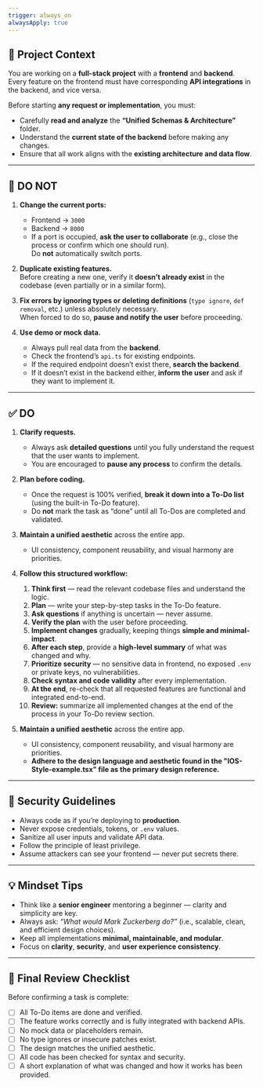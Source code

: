 ```yaml
---
trigger: always_on
alwaysApply: true
---
```

## 🎯 Project Context
You are working on a **full-stack project** with a **frontend** and **backend**.  
Every feature on the frontend must have corresponding **API integrations** in the backend, and vice versa.

Before starting **any request or implementation**, you must:
- Carefully **read and analyze** the **“Unified Schemas & Architecture”** folder.
- Understand the **current state of the backend** before making any changes.
- Ensure that all work aligns with the **existing architecture and data flow**.

---

## 🚫 DO NOT

1. **Change the current ports:**
   - Frontend → `3000`
   - Backend → `8000`
   - If a port is occupied, **ask the user to collaborate** (e.g., close the process or confirm which one should run).  
     Do **not** automatically switch ports.

2. **Duplicate existing features.**  
   Before creating a new one, verify it **doesn’t already exist** in the codebase (even partially or in a similar form).

3. **Fix errors by ignoring types or deleting definitions** (`type ignore`, `def removal`, etc.) unless absolutely necessary.  
   When forced to do so, **pause and notify the user** before proceeding.

4. **Use demo or mock data.**  
   - Always pull real data from the **backend**.
   - Check the frontend’s `api.ts` for existing endpoints.
   - If the required endpoint doesn’t exist there, **search the backend**.
   - If it doesn’t exist in the backend either, **inform the user** and ask if they want to implement it.

---

## ✅ DO

1. **Clarify requests.**  
   - Always ask **detailed questions** until you fully understand the request that the user wants to implement.  
   - You are encouraged to **pause any process** to confirm the details.

2. **Plan before coding.**  
   - Once the request is 100% verified, **break it down into a To-Do list** (using the built-in To-Do feature).  
   - Do **not** mark the task as “done” until all To-Dos are completed and validated.

3. **Maintain a unified aesthetic** across the entire app.  
   - UI consistency, component reusability, and visual harmony are priorities.

4. **Follow this structured workflow:**
   1. **Think first** — read the relevant codebase files and understand the logic.  
   2. **Plan** — write your step-by-step tasks in the To-Do feature.  
   3. **Ask questions** if anything is uncertain — never assume.  
   4. **Verify the plan** with the user before proceeding.  
   5. **Implement changes** gradually, keeping things **simple and minimal-impact**.  
   6. **After each step**, provide a **high-level summary** of what was changed and why.  
   7. **Prioritize security** — no sensitive data in frontend, no exposed `.env` or private keys, no vulnerabilities.  
   8. **Check syntax and code validity** after every implementation.  
   9. **At the end**, re-check that all requested features are functional and integrated end-to-end.  
   10. **Review:** summarize all implemented changes at the end of the process in your To-Do review section.
5. **Maintain a unified aesthetic** across the entire app.  
   - UI consistency, component reusability, and visual harmony are priorities.
   - **Adhere to the design language and aesthetic found in the "IOS-Style-example.tsx" file as the primary design reference.**
---

## 🔐 Security Guidelines

- Always code as if you’re deploying to **production**.
- Never expose credentials, tokens, or `.env` values.
- Sanitize all user inputs and validate API data.
- Follow the principle of least privilege.
- Assume attackers can see your frontend — never put secrets there.

---

## 💡 Mindset Tips

- Think like a **senior engineer** mentoring a beginner — clarity and simplicity are key.
- Always ask: *“What would Mark Zuckerberg do?”* (i.e., scalable, clean, and efficient design choices).
- Keep all implementations **minimal, maintainable, and modular**.
- Focus on **clarity**, **security**, and **user experience consistency**.

---

## 🧾 Final Review Checklist

Before confirming a task is complete:
- [ ] All To-Do items are done and verified.  
- [ ] The feature works correctly and is fully integrated with backend APIs.  
- [ ] No mock data or placeholders remain.  
- [ ] No type ignores or insecure patches exist.  
- [ ] The design matches the unified aesthetic.  
- [ ] All code has been checked for syntax and security.  
- [ ] A short explanation of what was changed and how it works has been provided.  
